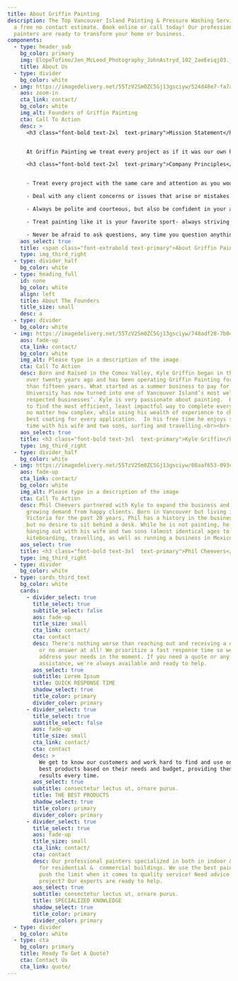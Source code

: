```yaml
---
title: About Griffin Painting
description: The Top Vancouver Island Painting & Pressure Washing Services. Get
  a free no contact estimate. Book online or call today! Our professional
  painters are ready to transform your home or business.
components:
  - type: header_sub
    bg_color: primary
    img: ElopeTofino/Jen_McLeod_Photography_JohnAstryd_102_2aeEeiqjO3.jpg
    title: About Us
  - type: divider
    bg_color: white
  - img: https://imagedelivery.net/55TzV2Sm0ZC5Gj13gsciyw/524d48e7-fa7a-402b-cec1-2ff38d4e9b00/cardsHalfImg
    aos: zoom-in
    cta_link: contact/
    bg_color: white
    img_alt: Founders of Griffin Painting
    cta: Call To Action
    desc: >
      <h3 class="font-bold text-2xl  text-primary">Mission Statement</h3><br>


      At Griffin Painting we treat every project as if it was our own home.  We pride ourselves on our honesty and integrity, and always strive to provide as much value as possible for a fair price.  We are passionate about everything painting- finding the most efficient and highest quality way to complete every project no matter how difficult the circumstances.  We stand by our work and are excited to transform your home or business!<br><br>

      <h3 class="font-bold text-2xl  text-primary">Company Principles</h3><br>


      - Treat every project with the same care and attention as you would your own house.<br>

      - Deal with any client concerns or issues that arise or mistakes that may or may not have been made as soon as humanly possible, it’s always worse when not addressing things head on. <br>

      - Always be polite and courteous, but also be confident in your ability and integrity, don’t let people take advantage of you.<br>

      - Treat painting like it is your favorite sport- always striving to perfect your skills and achieve maximum speed and efficiency.<br>

      - Never be afraid to ask questions, any time you question anything or think there may be a better way, ask or speak up. <br>
    aos_select: true
    title: <span class="font-extrabold text-primary">About Griffin Painting</span>
    type: img_third_right
  - type: divider_half
    bg_color: white
  - type: heading_full
    id: none
    bg_color: white
    align: left
    title: About The Founders
    title_size: small
    desc: a
  - type: divider
    bg_color: white
  - img: https://imagedelivery.net/55TzV2Sm0ZC5Gj13gsciyw/748adf28-7b04-467b-6f74-ff3266179400/SquareDesktop
    aos: fade-up
    cta_link: contact/
    bg_color: white
    img_alt: Please type in a description of the image
    cta: Call To Action
    desc: Born and Raised in the Comox Valley, Kyle Griffin began in the industry
      over twenty years ago and has been operating Griffin Painting for more
      than fifteen years. What started as a summer business to pay for
      University has now turned into one of Vancouver Island’s most well
      respected businesses’. Kyle is very passionate about painting.  He strives
      to find the most efficient, least impactful way to complete every project,
      no matter how complex, while using his wealth of experience to choose the
      best coating for every application.  In his free time he enjoys spending
      time with his wife and two sons, surfing and travelling.<br><br>
    aos_select: true
    title: <h3 class="font-bold text-3xl  text-primary">Kyle Griffin</h3><br>
    type: img_third_right
  - type: divider_half
    bg_color: white
  - img: https://imagedelivery.net/55TzV2Sm0ZC5Gj13gsciyw/08aaf653-093c-4cfc-e529-01b8d6117800/cardsHalfImg
    aos: fade-up
    cta_link: contact/
    bg_color: white
    img_alt: Please type in a description of the image
    cta: Call To Action
    desc: Phil Cheevers partnered with Kyle to expand the business and meet the
      growing demand from happy clients. Born in Vancouver but living in
      Victoria for the past 20 years, Phil has a history in the business world
      but no desire to sit behind a desk. While he is not painting, he's also
      hanging out with his wife and two sons (almost identical ages to Kyle's),
      kiteboarding, travelling, as well as running a business in Mexico.<br><br>
    aos_select: true
    title: <h3 class="font-bold text-3xl  text-primary">Phil Cheevers</h3><br>
    type: img_third_right
  - type: divider
    bg_color: white
  - type: cards_third_text
    bg_color: white
    cards:
      - divider_select: true
        title_select: true
        subtitle_select: false
        aos: fade-up
        title_size: small
        cta_link: contact/
        cta: contact
        desc: There's nothing worse than reaching out and receiving a delayed response,
          or no answer at all! We prioritize a fast response time so we can
          address your needs in the moment. If you need a quote or any kind of
          assistance, we're always available and ready to help.
        aos_select: true
        subtitle: Lorem Ipsum
        title: QUICK RESPONSE TIME
        shadow_select: true
        title_color: primary
        divider_color: primary
      - divider_select: true
        title_select: true
        subtitle_select: false
        aos: fade-up
        title_size: small
        cta_link: contact/
        cta: contact
        desc: >
          We get to know our customers and work hard to find and use only the
          best products based on their needs and budget, providing them the best
          results every time.
        aos_select: true
        subtitle: consectetur lectus ut, ornare purus.
        title: THE BEST PRODUCTS
        shadow_select: true
        title_color: primary
        divider_color: primary
      - divider_select: true
        title_select: true
        aos: fade-up
        title_size: small
        cta_link: contact/
        cta: contact
        desc: Our professional painters specialized in both in indoor & outdoor painting
          for residential &  commercial buildings. We use the best paint and
          push the limit when it comes to quality service! Need advice about a
          project? Our experts are ready to help.
        aos_select: true
        subtitle: consectetur lectus ut, ornare purus.
        title: SPECIALIZED KNOWLEDGE
        shadow_select: true
        title_color: primary
        divider_color: primary
  - type: divider
    bg_color: white
  - type: cta
    bg_color: primary
    title: Ready To Get A Quote?
    cta: Contact Us
    cta_link: quote/
---
```

